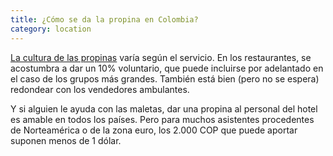 ```yaml
---
title: ¿Cómo se da la propina en Colombia?
category: location
---
```

[La cultura de las propinas](http://www.wanderluluu.com/tipping-in-colombia/) varía según el servicio. En los restaurantes, se acostumbra a dar un 10% voluntario, que puede incluirse por adelantado en el caso de los grupos más grandes. También está bien (pero no se espera) redondear con los vendedores ambulantes.

Y si alguien le ayuda con las maletas, dar una propina al personal del hotel es amable en todos los países. Pero para muchos asistentes procedentes de Norteamérica o de la zona euro, los 2.000 COP que puede aportar suponen menos de 1 dólar.